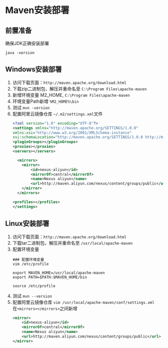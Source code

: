 # Maven安装部署

## 前置准备

确保JDK正确安装部署

```shell
java -version
```

## Windows安装部署

1. 访问下载页面：`http://maven.apache.org/download.html`
2. 下载zip二进制包，解压并重命名至 `C:\Program Files\apache-maven`
3. 新增环境变量 M2_HOME, `C:\Program Files\apache-maven`
4. 环境变量Path新增 `%M2_HOME%\bin`
5. 测试 `mvn -version`
6. 配置阿里云镜像仓库 `~/.m2/settings.xml`文件  
   ```xml
   <?xml version="1.0" encoding="UTF-8"?>
   <settings xmlns="http://maven.apache.org/SETTINGS/1.0.0"
   xmlns:xsi="http://www.w3.org/2001/XMLSchema-instance"
   xsi:schemaLocation="http://maven.apache.org/SETTINGS/1.0.0 http://maven.apache.org/xsd/settings-1.0.0.xsd">
   <pluginGroups></pluginGroups>
   <proxies></proxies>
   <servers></servers>
   
     <mirrors>
       <mirror>
           <id>nexus-aliyun</id>
           <mirrorOf>central</mirrorOf>
           <name>Nexus aliyun</name>
           <url>http://maven.aliyun.com/nexus/content/groups/public</url>
       </mirror>
     </mirrors>
   
   <profiles></profiles>
   </settings>
   ```

## Linux安装部署

1. 访问下载页面：`http://maven.apache.org/download.html`
2. 下载tar二进制包，解压并重命名至 `/usr/local/apache-maven`
3. 配置环境变量
   ```shell
   ### 配置环境变量
   vim /etc/profile
   
   export MAVEN_HOME=/usr/local/apache-maven
   export PATH=$PATH:$MAVEN_HOME/bin
   
   source /etc/profile
   ```
4. 测试 `mvn --version`
5. 配置阿里云镜像仓库 `vim /usr/local/apache-maven/conf/settings.xml`  
   在`<mirrors></mirrors>`之间新增
   ```xml
   <mirror>
       <id>nexus-aliyun</id>
       <mirrorOf>central</mirrorOf>
       <name>Nexus aliyun</name>
       <url>http://maven.aliyun.com/nexus/content/groups/public</url>
   </mirror>
   ```